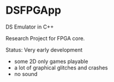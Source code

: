 # DSFPGApp
DS Emulator in C++

Research Project for FPGA core.

Status: Very early development
- some 2D only games playable
- a lot of graphical glitches and crashes
- no sound